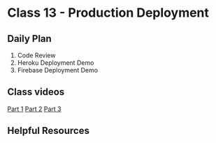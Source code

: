 # Class 13 -  Production Deployment

## Daily Plan
1. Code Review
2. Heroku Deployment Demo
3. Firebase Deployment Demo

## Class videos
 [Part 1]()
 [Part 2]()
 [Part 3]()

## Helpful Resources
